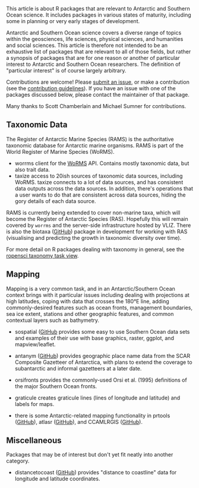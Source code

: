 This article is about R packages that are relevant to Antarctic and Southern Ocean science. It includes packages in various states of maturity, including some in planning or very early stages of development.

Antarctic and Southern Ocean science covers a diverse range of topics within the geosciences, life sciences, physical sciences, and humanities and social sciences. This article is therefore not intended to be an exhaustive list of packages that are relevant to all of those fields, but rather a synopsis of packages that are for one reason or another of particular interest to Antarctic and Southern Ocean researchers. The definition of "particular interest" is of course largely arbitrary.

Contributions are welcome! Please [submit an issue](https://github.com/ropensci/taxonomy/issues), or make a contribution (see the [contribution guidelines](CONTRIBUTING.md)). If you have an issue with one of the packages discussed below, please contact the maintainer of that package.

Many thanks to Scott Chamberlain and Michael Sumner for contributions.


Taxonomic Data
--------------

The Register of Antarctic Marine Species (RAMS) is the authoritative taxonomic database for Antarctic marine organisms. RAMS is part of the World Register of Marine Species (WoRMS).

- <pkg>worrms</pkg> client for the [WoRMS](http://www.marinespecies.org/) API. Contains mostly taxonomic data, but also trait data. 
- <pkg>taxize</pkg> access to 20ish sources of taxonomic data sources, including WoRMS. <pkg>taxize</pkg> connects to a lot of data sources, and has consistent data outputs across the data sources. In addition, there's operations that a user wants to do that are consistent across data sources, hiding the gory details of each data source.

RAMS is currently being extended to cover non-marine taxa, which will become the Register of Antarctic Species (RAS). Hopefully this will remain covered by `worrms` and the server-side infrastructure hosted by VLIZ. There is also the <pkg>biotaxa</pkg> ([GitHub](https://github.com/hhsieh/biotaxa_Rpackage)) package in development for working with RAS (visualising and predicting the growth in taxonomic diversity over time).

For more detail on R packages dealing with taxonomy in general, see the [ropensci taxonomy task view](https://github.com/ropensci/taxonomy).


Mapping
-------

Mapping is a very common task, and in an Antarctic/Southern Ocean context brings with it particular issues including dealing with projections at high latitudes, coping with data that crosses the 180&deg;E line, adding commonly-desired features such as ocean fronts, management boundaries, sea ice extent, stations and other geographic features, and common contextual layers such as bathymetry.

- <pkg>sospatial</pkg> ([GitHub](https://github.com/AustralianAntarcticDivision/sospatial) provides some easy to use Southern Ocean data sets and examples of their use with base graphics, raster, ggplot, and mapview/leaflet.

- <pkg>antanym</pkg> ([GitHub](https://github.com/SCAR/antanym)) provides geographic place name data from the SCAR Composite Gazetteer of Antarctica, with plans to extend the coverage to subantarctic and informal gazetteers at a later date.

- <pkg>orsifronts</pkg> provides the commonly-used Orsi et al. (1995) definitions of the major Southern Ocean fronts.

- <pkg>graticule</pkg> creates graticule lines (lines of longitude and latitude) and labels for maps.

- there is some Antarctic-related mapping functionality in <pkg>prtools</pkg> ([GitHub](https://github.com/pierreroudier/prtools)), <pkg>atlasr</pkg> ([GitHub](https://github.com/jiho/atlasr)), and <pkg>CCAMLRGIS</pkg> ([GitHub](https://github.com/ccamlr/CCAMLRGIS)).


Miscellaneous
-------------

Packages that may be of interest but don't yet fit neatly into another category.

- <pkg>distancetocoast</pkg> ([GitHub](https://github.com/mdsumner/distancetocoast)) provides "distance to coastline" data for longitude and latitude coordinates.
